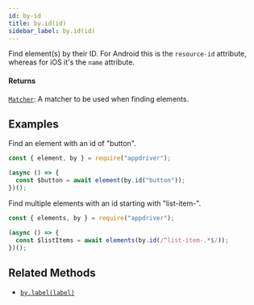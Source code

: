 ```yaml
---
id: by-id
title: by.id(id)
sidebar_label: by.id(id)
---
```


Find element(s) by their ID. For Android this is the `resource-id` attribute, whereas for iOS it's the `name` attribute.

#### Returns

[`Matcher`](../matchers/intro.md): A matcher to be used when finding elements.

## Examples

Find an element with an id of "button".

```javascript
const { element, by } = require("appdriver");

(async () => {
  const $button = await element(by.id("button"));
})();
```

Find multiple elements with an id starting with "list-item-".

```javascript
const { elements, by } = require("appdriver");

(async () => {
  const $listItems = await elements(by.id(/^list-item-.*$/));
})();
```

## Related Methods

- [`by.label(label)`](./by-label.md)